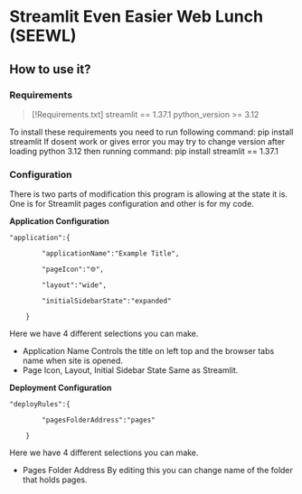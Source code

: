 # Streamlit Even Easier Web Lunch (SEEWL)
## How to use it?
### Requirements
> [!Requirements.txt]
	streamlit == 1.37.1
	python_version >= 3.12

To install these requirements you need to run following command:
	pip install streamlit
If dosent work or gives error you may try to change version after loading python 3.12 then running command:
	pip install streamlit == 1.37.1


### Configuration
There is two parts of modification this program is allowing at the state it is. One is for Streamlit pages configuration and other is for my code.

**Application Configuration**
```
"application":{

        "applicationName":"Example Title",

        "pageIcon":"🌐",

        "layout":"wide",

        "initialSidebarState":"expanded"

    }
```

Here we have 4 different selections you can make.
- Application Name
	Controls the title on left top and the browser tabs name when site is opened.
- Page Icon, Layout, Initial Sidebar State
	Same as Streamlit.

**Deployment Configuration**
```
"deployRules":{

        "pagesFolderAddress":"pages"

    }
```

Here we have 4 different selections you can make.
- Pages Folder Address
	By editing this you can change name of the folder that holds pages.
